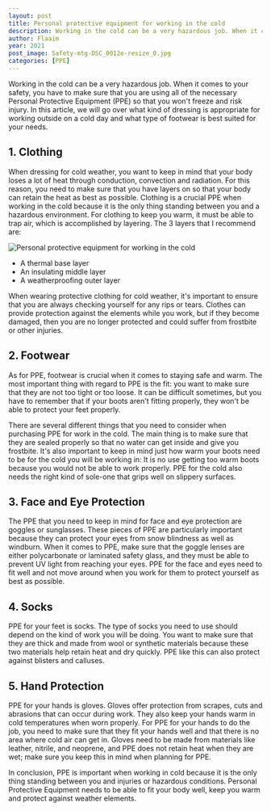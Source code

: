 ```yaml
---
layout: post
title: Personal protective equipment for working in the cold
description: Working in the cold can be a very hazardous job. When it comes to your safety, you have to make sure that you are using all of the necessary Personal Protective Equipment (PPE) so that you won't freeze and risk injury.
author: Flaaim
year: 2021
post_image: Safety-mtg-DSC_0012e-resize_0.jpg
categories: [PPE]
---
```


Working in the cold can be a very hazardous job. When it comes to your safety, you have to make sure that you are using all of the necessary Personal Protective Equipment (PPE) so that you won't freeze and risk injury. In this article, we will go over what kind of dressing is appropriate for working outside on a cold day and what type of footwear is best suited for your needs.

## 1. Clothing

When dressing for cold weather, you want to keep in mind that your body loses a lot of heat through conduction, convection and radiation. For this reason, you need to make sure that you have layers on so that your body can retain the heat as best as possible. Clothing is a crucial PPE when working in the cold because it is the only thing standing between you and a hazardous environment. For clothing to keep you warm, it must be able to trap air, which is accomplished by layering. The 3 layers that I recommend are:

![Personal protective equipment for working in the cold](https://safetyworkblog.com/assets/Safety-mtg-DSC_0012e-resize_0.jpg)

- A thermal base layer
- An insulating middle layer
- A weatherproofing outer layer

When wearing protective clothing for cold weather, it's important to ensure that you are always checking yourself for any rips or tears. Clothes can provide protection against the elements while you work, but if they become damaged, then you are no longer protected and could suffer from frostbite or other injuries.


## 2. Footwear

As for PPE, footwear is crucial when it comes to staying safe and warm. The most important thing with regard to PPE is the fit: you want to make sure that they are not too tight or too loose. It can be difficult sometimes, but you have to remember that if your boots aren't fitting properly, they won't be able to protect your feet properly.

There are several different things that you need to consider when purchasing PPE for work in the cold. The main thing is to make sure that they are sealed properly so that no water can get inside and give you frostbite. It's also important to keep in mind just how warm your boots need to be for the cold you will be working in: It is no use getting too warm boots because you would not be able to work properly. PPE for the cold also needs the right kind of sole-one that grips well on slippery surfaces.

## 3. Face and Eye Protection

The PPE that you need to keep in mind for face and eye protection are goggles or sunglasses. These pieces of PPE are particularly important because they can protect your eyes from snow blindness as well as windburn. When it comes to PPE, make sure that the goggle lenses are either polycarbonate or laminated safety glass, and they must be able to prevent UV light from reaching your eyes. PPE for the face and eyes need to fit well and not move around when you work for them to protect yourself as best as possible.

## 4. Socks

PPE for your feet is socks. The type of socks you need to use should depend on the kind of work you will be doing. You want to make sure that they are thick and made from wool or synthetic materials because these two materials help retain heat and dry quickly. PPE like this can also protect against blisters and calluses.

## 5. Hand Protection

PPE for your hands is gloves. Gloves offer protection from scrapes, cuts and abrasions that can occur during work. They also keep your hands warm in cold temperatures when worn properly. For PPE for your hands to do the job, you need to make sure that they fit your hands well and that there is no area where cold air can get in. Gloves need to be made from materials like leather, nitrile, and neoprene, and PPE does not retain heat when they are wet; make sure you keep this in mind when planning for PPE.

In conclusion, PPE is important when working in cold because it is the only thing standing between you and injuries or hazardous conditions. Personal Protective Equipment needs to be able to fit your body well, keep you warm and protect against weather elements.
